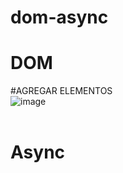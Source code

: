 # dom-async

# DOM <br>
#AGREGAR ELEMENTOS <br>
![image](https://github.com/DennisCatana/dom-async/assets/139184732/f7936de8-61d0-4078-89b0-ef4eddcaa6b2) <br> <br>

# Async
